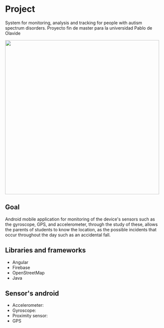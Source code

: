 # Project
System for monitoring, analysis and tracking for people with autism spectrum disorders. Proyecto fin de master para la universidad Pablo de Olavide

<img src="https://i.imgur.com/yjoZ1nh.png" width="500">

## Goal
Android mobile application for monitoring of the device's sensors such as the gyroscope, GPS, and accelerometer, through the study of these, 
allows the parents of students to know the location, as the possible incidents that occur throughout the day such as an accidental fall.

## Libraries and frameworks
- Angular
- Firebase
- OpenStreetMap
- Java

## Sensor's android
- Accelerometer: 
- Gyroscope: 
- Proximity sensor: 
- GPS
